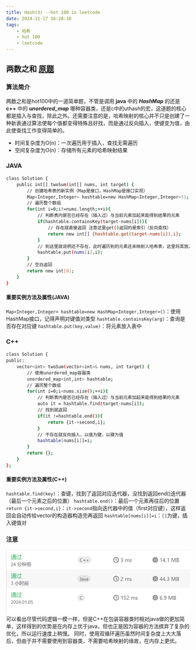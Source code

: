 ```yaml
---
title: Hash(3) --hot 100 in leetcode
date: 2024-11-17 16:20:10
tags:
    - 哈希
    - hot 100
    - leetcode
---
```


<script type="text/javascript"
src="http://cdn.mathjax.org/mathjax/latest/MathJax.js?config=TeX-AMS-MML_HTMLorMML">
</script>

## 两数之和 [原题](https://leetcode.cn/problems/two-sum/?envType=study-plan-v2&envId=top-100-liked)
### 算法简介
两数之和是hot100中的一道简单题，不管是调用 **java** 中的 ***HashMap*** 的还是 **c++** 中的 ***unordered_map*** 哪种容器类，还是c中的uthash的宏，这道题的核心都是插入与查找，除此之外。还需要注意的是，哈希映射的核心并不只是创建了一种新表通过算法使每个值都变得特殊且好找，而是通过反向插入，使键变为值，由此使查找工作变得简单的。
- 时间复杂度为O(n)：一次遍历用于插入，查找无需遍历
- 空间复杂度为O(n)：存储所有元素的哈希映射结果

### JAVA
```bash
class Solution {
    public int[] twoSum(int[] nums, int target) {
        // 创建哈希表的新实例（Map是接口，HashMap是接口实现）
        Map<Integer,Integer> hashtable=new HashMap<Integer,Integer>();
        // 遍历整个数组
        for(int i=0;i!=nums.length;++i){
            // 判断表内是否已经存在（插入过）与当前元素加起来能得到结果的元素
            if(hashtable.containsKey(target-nums[i])){
                // 存在就直接返回 注意这里get()返回的是索引（反向查找）
                return new int[] {hashtable.get(target-nums[i]),i};
            }
            // 到这里就说明还不存在，此时遍历到的元素还未映射入哈希表，这里将其放入表中
            hashtable.put(nums[i],i);
        }
        // 空白返回
        return new int[0];
    }
}
```

#### 重要实例方法及属性(JAVA)
`Map<Integer,Integer> hashtable=new HashMap<Integer,Integer>()`：使用HashMap接口，记得声明对键值对类型
`hashtable.containsKey(arg)`：查询是否存在对应键
`hashtable.put(key,value)`：将元素放入表中

### C++
```bash
class Solution {
public:
    vector<int> twoSum(vector<int>& nums, int target) {
        // 使用unordered_map容器类
        unordered_map<int,int> hashtable;
        // 遍历整个数组
        for(int i=0;i<nums.size();++i){
            // 判断表内是否已经存在（插入过）与当前元素加起来能得到结果的元素
            auto it = hashtable.find(target-nums[i]);
            // 找到就返回
            if(it !=hashtable.end()){
                return {it->second,i};
            }
            // 不存在就反向插入，以值为键，以键为值
            hashtable[nums[i]]=i;
        }
        return {};
    }
};
```

#### 重要实例方法及属性(C++)
`hashtable.find(key)`：查键，找到了返回对应迭代器，没找到返回end()迭代器（最后一个元素之后的位置）
`hashtable.end()`：最后一个元素再往后的位置
`return {it->second,i}`：`it->second`指向迭代器中的值（first对应键），这样返回会自动传给vector的构造器构造完再返回
`hashtable[nums[i]]=i`：`[]`为键，插入键值对

### 注意
![](blog\source\images\两数之和运行结果.png)
可以看出尽管代码逻辑一模一样，但是C++在包装容器类时相对java做的更加简单，这样得到的优势是在内存上优于java，但也正是因为容器的方法摈弃了复杂的优化，所以运行速度上稍慢。
同时，使用双循环遍历虽然时间复杂度上大大落后，但由于并不需要使用到容器类，不需要哈希映射的缘故，在内存上更优。